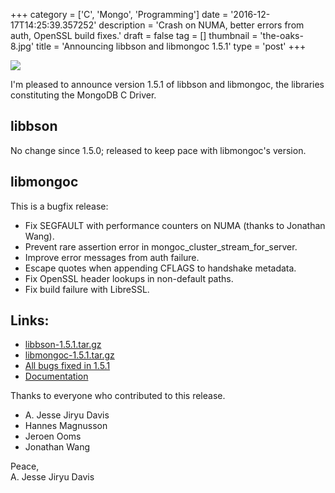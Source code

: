 +++
category = ['C', 'Mongo', 'Programming']
date = '2016-12-17T14:25:39.357252'
description = 'Crash on NUMA, better errors from auth, OpenSSL build fixes.'
draft = false
tag = []
thumbnail = 'the-oaks-8.jpg'
title = 'Announcing libbson and libmongoc 1.5.1'
type = 'post'
+++

[![](the-oaks-8.jpg)](https://www.flickr.com/photos/emptysquare/30459585206/in/photolist-NpBmL9-NpBmnJ-NpBkSf-NpBkub-NpBk2h-NpBjAs-N1tond-N1tnhN-NpBiFG)

I'm pleased to announce version 1.5.1 of libbson and libmongoc,
the libraries constituting the MongoDB C Driver.

## **libbson**

No change since 1.5.0; released to keep pace with libmongoc's version.


## **libmongoc**

This is a bugfix release:

* Fix SEGFAULT with performance counters on NUMA (thanks to Jonathan Wang).
* Prevent rare assertion error in mongoc_cluster_stream_for_server.
* Improve error messages from auth failure.
* Escape quotes when appending CFLAGS to handshake metadata.
* Fix OpenSSL header lookups in non-default paths.
* Fix build failure with LibreSSL.

## **Links:**


* [libbson-1.5.1.tar.gz](https://github.com/mongodb/libbson/releases/download/1.5.1/libbson-1.5.1.tar.gz)
* [libmongoc-1.5.1.tar.gz](https://github.com/mongodb/mongo-c-driver/releases/download/1.5.1/mongo-c-driver-1.5.1.tar.gz)
* [All bugs fixed in 1.5.1](https://jira.mongodb.org/browse/CDRIVER/fixforversion/17727/)
* [Documentation](http://mongoc.org/)


Thanks to everyone who contributed to this release.

<ul><li>A. Jesse Jiryu Davis<li>Hannes Magnusson<li>Jeroen Ooms<li>Jonathan Wang</ul>

Peace,<br>
A. Jesse Jiryu Davis
